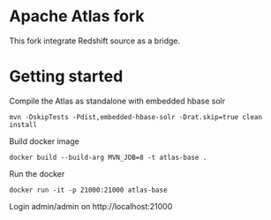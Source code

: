 <!---Licensed to the Apache Software Foundation (ASF) under one
or more contributor license agreements.  See the NOTICE file
distributed with this work for additional information
regarding copyright ownership.  The ASF licenses this file
to you under the Apache License, Version 2.0 (the
"License"); you may not use this file except in compliance
with the License.  You may obtain a copy of the License at

    http://www.apache.org/licenses/LICENSE-2.0
    
Unless required by applicable law or agreed to in writing, software
distributed under the License is distributed on an "AS IS" BASIS,
WITHOUT WARRANTIES OR CONDITIONS OF ANY KIND, either express or implied.
See the License for the specific language governing permissions and
limitations under the License.
-->

# Apache Atlas fork

This fork integrate Redshift source as a bridge.

# Getting started

Compile the Atlas as standalone with embedded hbase solr
```
mvn -DskipTests -Pdist,embedded-hbase-solr -Drat.skip=true clean install
```

Build docker image
```
docker build --build-arg MVN_JOB=8 -t atlas-base .
```

Run the docker

```
docker run -it -p 21000:21000 atlas-base
```

Login admin/admin on http://localhost:21000